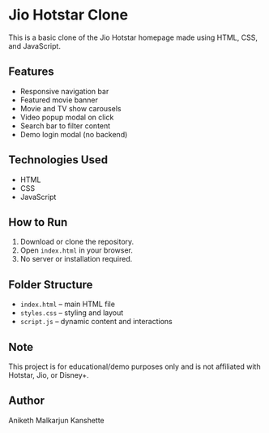 # Jio Hotstar Clone

This is a basic clone of the Jio Hotstar homepage made using HTML, CSS, and JavaScript.

## Features

- Responsive navigation bar
- Featured movie banner
- Movie and TV show carousels
- Video popup modal on click
- Search bar to filter content
- Demo login modal (no backend)

## Technologies Used

- HTML
- CSS
- JavaScript

## How to Run

1. Download or clone the repository.
2. Open `index.html` in your browser.
3. No server or installation required.

## Folder Structure

- `index.html` – main HTML file
- `styles.css` – styling and layout
- `script.js` – dynamic content and interactions

## Note

This project is for educational/demo purposes only and is not affiliated with Hotstar, Jio, or Disney+.

## Author

Aniketh Malkarjun Kanshette
